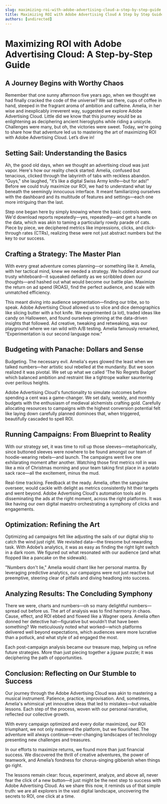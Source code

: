 ```yaml
---
slug: maximizing-roi-with-adobe-advertising-cloud-a-step-by-step-guide
title: Maximizing ROI with Adobe Advertising Cloud A Step by Step Guide
authors: [undirected]
---
```



# Maximizing ROI with Adobe Advertising Cloud: A Step-by-Step Guide

## A Journey Begins with Worthy Chaos

Remember that one sunny afternoon five years ago, when we thought we had finally cracked the code of the universe? We sat there, cups of coffee in hand, steeped in the fragrant aroma of ambition and caffeine. Amelia, in her wise and inexplicably irreverent way, suggested we explore Adobe Advertising Cloud. Little did we know that this journey would be as enlightening as deciphering ancient hieroglyphs while riding a unicycle. Challenges were many, but oh, the victories were sweet. Today, we're going to share how that adventure led us to mastering the art of maximizing ROI with Adobe Advertising Cloud. Let’s dive in!

## Setting Sail: Understanding the Basics 

Ah, the good old days, when we thought an advertising cloud was just vapor. Here's how our reality check started: Amelia, confused but tenacious, clicked through the labyrinth of tabs with reckless abandon. “Guys," she laughed, "it’s like a digital Swiss Army knife—but for ads!" Before we could truly maximize our ROI, we had to understand what lay beneath the seemingly innocuous interface. It meant familiarizing ourselves with the dashboard and its multitude of features and settings—each one more intriguing than the last.

Step one began here by simply knowing where the basic controls were. We'd download reports repeatedly—yes, repeatedly—and get a handle on the data, which was akin to taming a particularly rowdy parade of cats. Piece by piece, we deciphered metrics like impressions, clicks, and click-through rates (CTRs), realizing these were not just abstract numbers but the key to our success.

## Crafting a Strategy: The Master Plan

With every great adventure comes planning—or something like it. Amelia, with her tactical mind, knew we needed a strategy. We huddled around our trusty whiteboard—it squeaked defiantly as we scribbled down our thoughts—and hashed out what would become our battle plan. Maximize the return on ad spend (ROAS), find the perfect audience, and scale with unmatched efficiency.

This meant diving into audience segmentation—finding our tribe, so to speak. Adobe Advertising Cloud allowed us to slice and dice demographics like slicing butter with a hot knife. We experimented (a lot), traded ideas like candy on Halloween, and found ourselves grinning at the data-driven insights that followed. Ad creative, tweaking and retweaking, was our playground where we ran wild with A/B testing. Amelia famously remarked, “Experimentation is our second language now.”

## Budgeting with Panache: Dollars and Sense

Budgeting. The necessary evil. Amelia's eyes glowed the least when we talked numbers—her artistic soul rebelled at the mundanity. But we soon realized it was pivotal. We set up what we called 'The No Regrets Budget’ which balanced ambition and restraint like a tightrope walker sauntering over perilous heights.

Adobe Advertising Cloud's functionality to simulate outcomes before spending a cent was a game-changer. We set daily, weekly, and monthly budgets with the enthusiasm of medieval alchemists crafting gold. Carefully allocating resources to campaigns with the highest conversion potential felt like laying down carefully planned dominoes that, when triggered, beautifully cascaded to spell ROI.

## Running Campaigns: From Blueprint to Reality

With our strategy set, it was time to roll up those sleeves—metaphorically, since buttoned sleeves were nowhere to be found amongst our team of hoodie-wearing rebels—and launch. The campaigns went live one exhilarating moment after another. Watching those first metrics roll in was like a mix of Christmas morning and your team taking first place in a potato sack race—all the excitement, minus the mud.

Real-time tracking. Feedback at the ready. Amelia, often the sanguine overseer, would cackle with delight as metrics consistently hit their targets and went beyond. Adobe Advertising Cloud's automation tools aid in disseminating the ads at the right moment, across the right platforms. It was like having our own digital maestro orchestrating a symphony of clicks and engagements.

## Optimization: Refining the Art

Optimizing ad campaigns felt like adjusting the sails of our digital ship to catch the wind just right. We revisited data—the tiresome but rewarding task. With Adobe’s analytics, it was as easy as finding the right light switch in a dark room. We figured out what resonated with our audience (and what flopped like a pancake on the sidewalk).

"Numbers don't lie," Amelia would chant like her personal mantra. By leveraging predictive analytics, our campaigns were not just reactive but preemptive, steering clear of pitfalls and diving headlong into success.

## Analyzing Results: The Concluding Symphony

There we were, charts and numbers—oh so many delightful numbers—spread out before us. The art of analysis was to find harmony in chaos. Cause, effect, and ROI ebbed and flowed like a Wagner opera. Amelia often donned her detective hat—figurative but wouldn’t that have been something? We meticulously noted what worked—which platforms delivered well beyond expectations, which audiences were more lucrative than a potluck, and what style of ad engaged the most.

Each post-campaign analysis became our treasure map, helping us refine future strategies. More than just piecing together a jigsaw puzzle; it was deciphering the path of opportunities.

## Conclusion: Reflecting on Our Stumble to Success

Our journey through the Adobe Advertising Cloud was akin to mastering a musical instrument. Patience, practice, improvisation. And, sometimes, Amelia's whimsical yet innovative ideas that led to mistakes—but valuable lessons. Each step of the process, woven with our personal narrative, reflected our collective growth. 

With every campaign optimized and every dollar maximized, our ROI triumphant, we not only mastered the platform, but we flourished. The adventure will always continue—ever-changing landscapes of technology presenting new challenges and treasures.

In our efforts to maximize returns, we found more than just financial success. We discovered the thrill of creative adventures, the power of teamwork, and Amelia’s fondness for chorus-singing gibberish when things go right. 

The lessons remain clear: focus, experiment, analyze, and above all, never fear the click of a new button—it just might be the next step to success with Adobe Advertising Cloud. As we share this now, it reminds us of that simple truth: we are all explorers in the vast digital landscape, uncovering the secrets to ROI, one click at a time.